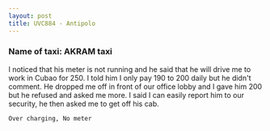 ```yaml
---
layout: post
title: UVC884 - Antipolo
---
```


### Name of taxi: AKRAM taxi

I noticed that his meter is not running and he said that he will drive me to work in Cubao for 250. I told him I only pay 190 to 200 daily but he didn't comment. He dropped me off in front of our office lobby and I gave him 200 but he refused and asked me more. I said I can easily report him to our security, he then asked me to get off his cab. 

```Over charging, No meter```

